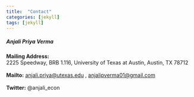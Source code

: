 ```yaml
---
title:  "Contact"
categories: [jekyll]
tags: [jekyll]
---
```

<h5>Anjali Priya Verma</h5>

<strong>Mailing Address:</strong><br/> 2225 Speedway, BRB 1.116, University of Texas at Austin, Austin, TX 78712 
<br/><br/>
<strong>Mailto:</strong> anjali.priya@utexas.edu  ,  anjalipverma01@gmail.com
<br/><br/>
<strong>Twitter:</strong> @anjali_econ

